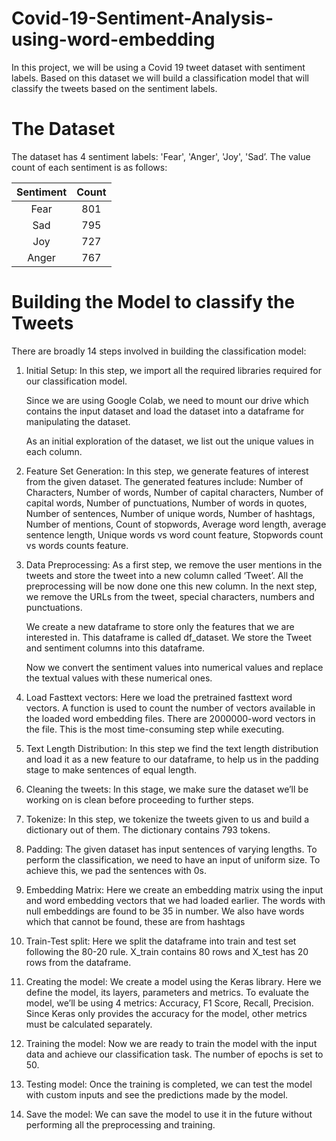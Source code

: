 # Covid-19-Sentiment-Analysis-using-word-embedding

In this project, we will be using a Covid 19 tweet dataset with sentiment labels. Based on this dataset we will build a classification model that will classify the tweets based on the sentiment labels.

# The Dataset

The dataset has 4 sentiment labels: 'Fear', 'Anger', 'Joy', 'Sad’. The value count of each sentiment is as follows:

| Sentiment | Count |
| :---: | :---: |
| Fear | 801 |
| Sad |	795 |
| Joy |	727 |
| Anger | 767 |

# Building the Model to classify the Tweets 

There are broadly 14 steps involved in building the classification model:

1.	Initial Setup: In this step, we import all the required libraries required for our classification model. 

    Since we are using Google Colab, we need to mount our drive which contains the input dataset and load the dataset into a dataframe for manipulating the dataset. 

    As an initial exploration of the dataset, we list out the unique values in each column.


2.	Feature Set Generation: In this step, we generate features of interest from the given dataset. The generated features include: 
    Number of Characters, Number of words, Number of capital characters, Number of capital words, Number of punctuations, Number of words in quotes, Number of sentences, Number     of unique words, Number of hashtags, Number of mentions, Count of stopwords, Average word length, average sentence length, Unique words vs word count feature, Stopwords         count vs words counts feature.


3.	Data Preprocessing: As a first step, we remove the user mentions in the tweets and store the tweet into a new column called ‘Tweet’. All the preprocessing will be now done       one this new column. In the next step, we remove the URLs from the tweet, special characters, numbers and punctuations.

    We create a new dataframe to store only the features that we are interested in. This dataframe is called df_dataset. We store the Tweet and sentiment columns into this           dataframe. 

    Now we convert the sentiment values into numerical values and replace the textual values with these numerical ones.


4.	Load Fasttext vectors: Here we load the pretrained fasttext word vectors. A function is used to count the number of vectors available in the loaded word embedding files.         There are 2000000-word vectors in the file. This is the most time-consuming step while executing.


5.	Text Length Distribution: In this step we find the text length distribution and load it as a new feature to our dataframe, to help us in the padding stage to make sentences     of equal length.


6.	Cleaning the tweets: In this stage, we make sure the dataset we’ll be working on is clean before proceeding to further steps.


7.	Tokenize: In this step, we tokenize the tweets given to us and build a dictionary out of them. The dictionary contains 793 tokens.


8.	Padding: The given dataset has input sentences of varying lengths. To perform the classification, we need to have an input of uniform size. To achieve this, we pad the           sentences with 0s.


9.	Embedding Matrix: Here we create an embedding matrix using the input and word embedding vectors that we had loaded earlier. The words with null embeddings are found to be 35     in number. We also have words which that cannot be found, these are from hashtags


10.	Train-Test split: Here we split the dataframe into train and test set following the 80-20 rule. X_train contains 80 rows and X_test has 20 rows from the dataframe.


11.	Creating the model: We create a model using the Keras library. Here we define the model, its layers, parameters and metrics. To evaluate the model, we’ll be using 4 metrics:     Accuracy, F1 Score, Recall, Precision. Since Keras only provides the accuracy for the model, other metrics must be calculated separately.


12.	Training the model: Now we are ready to train the model with the input data and achieve our classification task. The number of epochs is set to 50.


13.	Testing model: Once the training is completed, we can test the model with custom inputs and see the predictions made by the model.

14.	Save the model: We can save the model to use it in the future without performing all the preprocessing and training.

